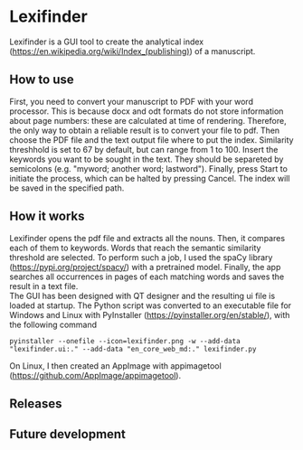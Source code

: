 # Lexifinder
Lexifinder is a GUI tool to create the analytical index (https://en.wikipedia.org/wiki/Index_(publishing)) of a manuscript.

## How to use
First, you need to convert your manuscript to PDF with your word processor. This is because docx and odt formats do not store information about page numbers: these are calculated at time of rendering. Therefore, the only way to obtain a reliable result is to convert your file to pdf. Then choose the PDF file and the text output file where to put the index. Similarity threshhold is set to 67 by default, but can range from 1 to 100. Insert the keywords you want to be sought in the text. They should be separeted by semicolons (e.g. "myword; another word; lastword"). Finally, press Start to initiate the process, which can be halted by pressing Cancel. The index will be saved in the specified path.

## How it works
Lexifinder opens the pdf file and extracts all the nouns. Then, it compares each of them to keywords. Words that reach the semantic similarity threshold are selected. To perform such a job, I used the spaCy library (https://pypi.org/project/spacy/) with a pretrained model. Finally, the app searches all occurrences in pages of each matching words and saves the result in a text file.<br>
The GUI has been designed with QT designer and the resulting ui file is loaded at startup. The Python script was converted to an executable file for Windows and Linux with PyInstaller (https://pyinstaller.org/en/stable/), with the following command

```
pyinstaller --onefile --icon=lexifinder.png -w --add-data "lexifinder.ui:." --add-data "en_core_web_md:." lexifinder.py
```

On Linux, I then created an AppImage with appimagetool (https://github.com/AppImage/appimagetool).

## Releases

## Future development
